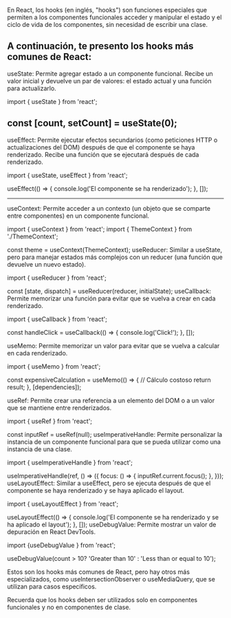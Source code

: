 En React, los hooks (en inglés, "hooks") son funciones especiales que permiten a
los componentes funcionales acceder y manipular el estado y el ciclo de vida de
los componentes, sin necesidad de escribir una clase.

## A continuación, te presento los hooks más comunes de React:

useState: Permite agregar estado a un componente funcional. Recibe un valor
inicial y devuelve un par de valores: el estado actual y una función para
actualizarlo.

import { useState } from 'react';

## const [count, setCount] = useState(0);

useEffect: Permite ejecutar efectos secundarios (como peticiones HTTP o
actualizaciones del DOM) después de que el componente se haya renderizado.
Recibe una función que se ejecutará después de cada renderizado.

import { useState, useEffect } from 'react';

useEffect(() => { console.log('El componente se ha renderizado'); }, []);

---

useContext: Permite acceder a un contexto (un objeto que se comparte entre
componentes) en un componente funcional.

import { useContext } from 'react'; import { ThemeContext } from
'./ThemeContext';

const theme = useContext(ThemeContext); useReducer: Similar a useState, pero
para manejar estados más complejos con un reducer (una función que devuelve un
nuevo estado).

import { useReducer } from 'react';

const [state, dispatch] = useReducer(reducer, initialState); useCallback:
Permite memorizar una función para evitar que se vuelva a crear en cada
renderizado.

import { useCallback } from 'react';

const handleClick = useCallback(() => { console.log('Click!'); }, []);

useMemo: Permite memorizar un valor para evitar que se vuelva a calcular en cada
renderizado.

import { useMemo } from 'react';

const expensiveCalculation = useMemo(() => { // Cálculo costoso return result;
}, [dependencies]);

useRef: Permite crear una referencia a un elemento del DOM o a un valor que se
mantiene entre renderizados.

import { useRef } from 'react';

const inputRef = useRef(null); useImperativeHandle: Permite personalizar la
instancia de un componente funcional para que se pueda utilizar como una
instancia de una clase.

import { useImperativeHandle } from 'react';

useImperativeHandle(ref, () => ({ focus: () => { inputRef.current.focus(); },
})); useLayoutEffect: Similar a useEffect, pero se ejecuta después de que el
componente se haya renderizado y se haya aplicado el layout.

import { useLayoutEffect } from 'react';

useLayoutEffect(() => { console.log('El componente se ha renderizado y se ha
aplicado el layout'); }, []); useDebugValue: Permite mostrar un valor de
depuración en React DevTools.

import {useDebugValue } from 'react';

useDebugValue(count > 10? 'Greater than 10' : 'Less than or equal to 10');

Estos son los hooks más comunes de React, pero hay otros más especializados,
como useIntersectionObserver o useMediaQuery, que se utilizan para casos
específicos.

Recuerda que los hooks deben ser utilizados solo en componentes funcionales y no
en componentes de clase.

